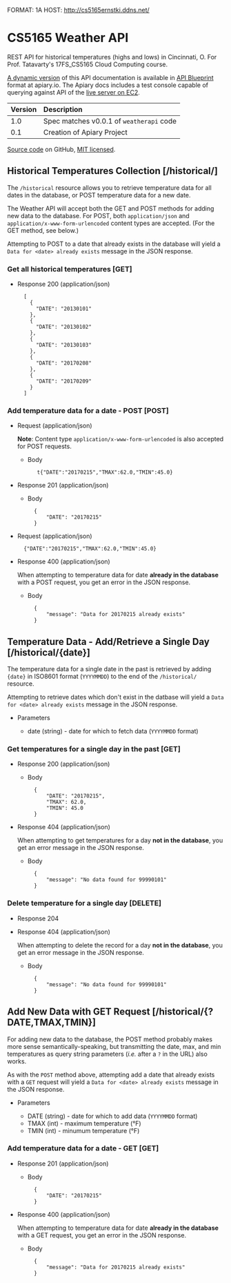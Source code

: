 FORMAT: 1A
HOST: http://cs5165ernstki.ddns.net/

# CS5165 Weather API

REST API for historical temperatures (highs and lows) in Cincinnati, O. For
Prof. Tatavarty's 17FS_CS5165 Cloud Computing course.

[A dynamic version][apiary] of this API documentation is available in
[API Blueprint][apibp] format at apiary.io. The Apiary docs includes a test
console capable of querying against API of the [live server on EC2][ec2].

<table class="table">
  <thead>
    <tr>
      <th align="left">Version</th><th align="left">Description</th>
    </tr>
  </thead>
  <tbody>
    <tr>
      <td valign="top">1.0</td>
      <td>
        Spec matches v0.0.1 of <code>weatherapi</code> code
      </td>
    </tr>
    <tr>
      <td valign="top">0.1</td><td>Creation of Apiary Project</td>
    </tr>
  </tbody>
</table>

[Source code][source] on GitHub, [MIT licensed][license].

[apiary]: http://docs.cs5165weatherapi.apiary.io
[apibp]: https://apiblueprint.org/documentation/specification.html
[ec2]: http://cs5165ernstki.ddns.net
[source]: https://github.com/ernstki/cs5165-weather-api
[license]: https://github.com/ernstki/cs5165-weather-api/blob/master/LICENSE.txt


## Historical Temperatures Collection [/historical/]

The `/historical` resource allows you to retrieve temperature data for all
dates in the database, or POST temperature data for a new date.

The Weather API will accept both the GET and POST methods for adding new data
to the database. For POST, both `application/json` and
`application/x-www-form-urlencoded` content types are accepted. (For the GET
method, see below.)

Attempting to POST to a date that already exists in the database will yield
a `Data for <date> already exists` message in the JSON response.


### Get all historical temperatures [GET]

+ Response 200 (application/json)

        [
          {
            "DATE": "20130101"
          },
          {
            "DATE": "20130102"
          },
          {
            "DATE": "20130103"
          },
          {
            "DATE": "20170208"
          },
          {
            "DATE": "20170209"
          }
        ]

### Add temperature data for a date - POST [POST]


+ Request (application/json)

    **Note**: Content type `application/x-www-form-urlencoded` is also accepted
    for POST requests.

    + Body

             t{"DATE":"20170215","TMAX":62.0,"TMIN":45.0}


+ Response 201 (application/json)

    + Body

            {
                "DATE": "20170215"
            }

+ Request (application/json)

        {"DATE":"20170215","TMAX":62.0,"TMIN":45.0}


+ Response 400 (application/json)

    When attempting to temperature data for date **already in the database**
    with a POST request, you get an error in the JSON response.

    + Body

            {
                "message": "Data for 20170215 already exists"
            }
            

## Temperature Data - Add/Retrieve a Single Day [/historical/{date}]

The temperature data for a single date in the past is retrieved by adding
`{date}` in ISO8601 format (`YYYYMMDD`) to the end of the `/historical/`
resource.

Attempting to retrieve dates which don't exist in the datbase will yield
a `Data for <date> already exists` message in the JSON response.

+ Parameters

    + date (string) - date for which to fetch data (`YYYYMMDD` format)

### Get temperatures for a single day in the past [GET]

+ Response 200 (application/json)

    + Body

            {
                "DATE": "20170215",
                "TMAX": 62.0,
                "TMIN": 45.0
            }
            
+ Response 404 (application/json)

    When attempting to get temperatures for a day **not in the database**, you
    get an error message in the JSON response.
    
    + Body 

            {
                "message": "No data found for 99990101"
            }
            
### Delete temperature for a single day [DELETE]

+ Response 204

+ Response 404 (application/json)

    When attempting to delete the record for a day **not in the database**, you
    get an error message in the JSON response.
    
    + Body

            {
                "message": "No data found for 99990101"
            }


## Add New Data with GET Request [/historical/{?DATE,TMAX,TMIN}]

For adding new data to the database, the POST method probably makes more sense
semantically-speaking, but transmitting the date, max, and min temperatures as
query string parameters (_i.e._ after a `?` in the URL) also works.

As with the `POST` method above, attempting add a date that already exists
with a `GET` request will yield a `Data for <date> already exists` message in
the JSON response.

+ Parameters

    + DATE (string) - date for which to add data (`YYYYMMDD` format)
    + TMAX (int) - maximum temperature (&deg;F)
    + TMIN (int) - minumum temperature (&deg;F)
    
### Add temperature data for a date - GET [GET]

+ Response 201 (application/json)

    + Body

            {
                "DATE": "20170215"
            }

+ Response 400 (application/json)

    When attempting to temperature data for date **already in the database**
    with a GET request, you get an error in the JSON response.

    + Body

            {
                "message": "Data for 20170215 already exists"
            }

